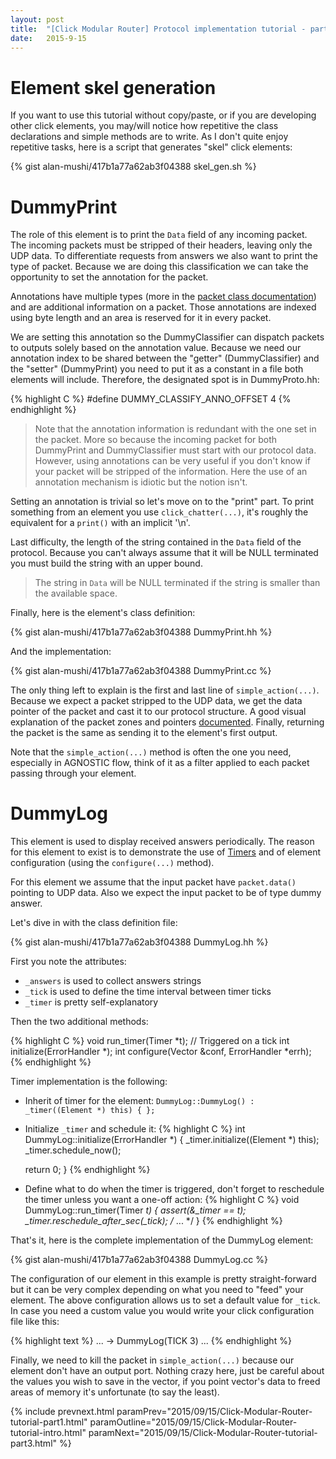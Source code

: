 ```yaml
---
layout: post
title:  "[Click Modular Router] Protocol implementation tutorial - part 2 DummyPrint and DummyLog"
date:   2015-9-15
---
```


# Element skel generation

If you want to use this tutorial without copy/paste, or if you are developing other click elements, you may/will notice how repetitive the class declarations and simple methods are to write.
As I don't quite enjoy repetitive tasks, here is a script that generates "skel" click elements:

{% gist alan-mushi/417b1a77a62ab3f04388 skel_gen.sh %}

# DummyPrint

The role of this element is to print the `Data` field of any incoming packet.
The incoming packets must be stripped of their headers, leaving only the UDP data.
To differentiate requests from answers we also want to print the type of packet.
Because we are doing this classification we can take the opportunity to set the annotation for the packet.

Annotations have multiple types (more in the [packet class documentation](http://read.cs.ucla.edu/click/doxygen/class_packet.html)) and are additional information on a packet.
Those annotations are indexed using byte length and an area is reserved for it in every packet.

We are setting this annotation so the DummyClassifier can dispatch packets to outputs solely based on the annotation value.
Because we need our annotation index to be shared between the "getter" (DummyClassifier) and the "setter" (DummyPrint) you need to put it as a constant in a file both elements will include.
Therefore, the designated spot is in DummyProto.hh:

{% highlight C %}
#define DUMMY_CLASSIFY_ANNO_OFFSET 4
{% endhighlight %}

> Note that the annotation information is redundant with the one set in the packet.
> More so because the incoming packet for both DummyPrint and DummyClassifier must start with our protocol data.
> However, using annotations can be very useful if you don't know if your packet will be stripped of the information.
> Here the use of an annotation mechanism is idiotic but the notion isn't.

Setting an annotation is trivial so let's move on to the "print" part.
To print something from an element you use `click_chatter(...)`, it's roughly the equivalent for a `print()` with an implicit '\n'.

Last difficulty, the length of the string contained in the `Data` field of the protocol.
Because you can't always assume that it will be NULL terminated you must build the string with an upper bound.

> The string in `Data` will be NULL terminated if the string is smaller than the available space.

Finally, here is the element's class definition:

{% gist alan-mushi/417b1a77a62ab3f04388 DummyPrint.hh %}

And the implementation:

{% gist alan-mushi/417b1a77a62ab3f04388 DummyPrint.cc %}

The only thing left to explain is the first and last line of `simple_action(...)`.
Because we expect a packet stripped to the UDP data, we get the data pointer of the packet and cast it to our protocol structure.
A good visual explanation of the packet zones and pointers [documented](http://read.cs.ucla.edu/click/doxygen/class_packet.html).
Finally, returning the packet is the same as sending it to the element's first output.

Note that the `simple_action(...)` method is often the one you need, especially in AGNOSTIC flow, think of it as a filter applied to each packet passing through your element.

# DummyLog

This element is used to display received answers periodically.
The reason for this element to exist is to demonstrate the use of [Timers](http://read.cs.ucla.edu/click/doxygen/class_timer.html) and of element configuration (using the `configure(...)` method).

For this element we assume that the input packet have `packet.data()` pointing to UDP data.
Also we expect the input packet to be of type dummy answer.

Let's dive in with the class definition file:

{% gist alan-mushi/417b1a77a62ab3f04388 DummyLog.hh %}

First you note the attributes:

* `_answers` is used to collect answers strings
* `_tick` is used to define the time interval between timer ticks
* `_timer` is pretty self-explanatory

Then the two additional methods:

{% highlight C %}
void run_timer(Timer *t); // Triggered on a tick
int initialize(ErrorHandler *);
int configure(Vector<String> &conf, ErrorHandler *errh);
{% endhighlight %}

Timer implementation is the following:

* Inherit of timer for the element: `DummyLog::DummyLog() : _timer((Element *) this) { };`
* Initialize `_timer` and schedule it:
{% highlight C %}
int DummyLog::initialize(ErrorHandler *) {
	_timer.initialize((Element *) this);
	_timer.schedule_now();

	return 0;
}
{% endhighlight %}
* Define what to do when the timer is triggered, don't forget to reschedule the timer unless you want a one-off action:
{% highlight C %}
void DummyLog::run_timer(Timer *t) {
	assert(&_timer == t);
	_timer.reschedule_after_sec(_tick);
	/* ... */
}
{% endhighlight %}

That's it, here is the complete implementation of the DummyLog element:

{% gist alan-mushi/417b1a77a62ab3f04388 DummyLog.cc %}

The configuration of our element in this example is pretty straight-forward but it can be very complex depending on what you need to "feed" your element.
The above configuration allows us to set a default value for `_tick`.
In case you need a custom value you would write your click configuration file like this:

{% highlight text %}
...
-> DummyLog(TICK 3)
...
{% endhighlight %}

Finally, we need to kill the packet in `simple_action(...)` because our element don't have an output port.
Nothing crazy here, just be careful about the values you wish to save in the vector, if you point vector's data to freed areas of memory it's unfortunate (to say the least).

{% include prevnext.html paramPrev="2015/09/15/Click-Modular-Router-tutorial-part1.html" paramOutline="2015/09/15/Click-Modular-Router-tutorial-intro.html" paramNext="2015/09/15/Click-Modular-Router-tutorial-part3.html" %}
